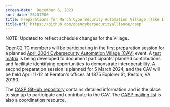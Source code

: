 ```yaml
---
screen-date:  December 6, 2023
sort-date: 20231206
title: Preparations for March Cybersecurity Automation Village (Take 1)
title-url: https://github.com/opencybersecurityalliance/casp
---
```


NOTE: Updated to reflect schedule changes for the Village.

OpenC2 TC members will be participating in the first preparation session for a planned 
[April 2024 Cybersecurity Automation Village (CAV)](https://github.com/opencybersecurityalliance/casp/tree/main/Plugfests/2024-03-NorthernVirginia)
event. A [test matrix](https://github.com/opencybersecurityalliance/casp/blob/main/Plugfests/2024-03-NorthernVirginia/test-matrix-2024-03.md)
is being developed to document participants' planned contributions and
facilitate identifying opportunities to demonstrate interoperability. A second
preparation session is planned for 5 March 2024, and the
CAV will be held April 11-12 at Peraton's offices at 1875 Explorer St, Reston, VA 20190.

The [CASP GitHub repository](https://github.com/opencybersecurityalliance/casp)
contains detailed information and is the place to sign up to participate and
contribute to the CAV. The [CASP mailing
list](https://lists.oasis-open-projects.org/g/oca-casp/topics) is also a
coordination resource.